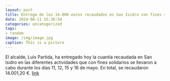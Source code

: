 ```yaml
---
layout: post
title: Entrega de los 14.000 euros recaudados en San Isidro con fines solidarios
date: 2024-06-11 15:36:54
categories: uncategorized
tags:
- random
image: /img/image.jpg
caption: This is a picture
---
```

El alcalde, Luis Partida, ha entregado hoy la cuantía recaudada en San Isidro en las diferentes actividades que con fines solidarios se llevaron a cabo durante los días 11, 12, 15 y 16 de mayo. En total, se recaudaron 14.001,20 €.  [link](https://www.ayto-villacanada.es/noticias/entrega-de-los-14-000-euros-recaudados-en-san-isidro-con-fines-solidarios/)
